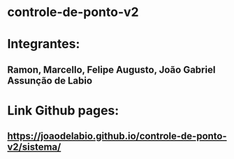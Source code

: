 # controle-de-ponto-v2

# Integrantes:
## Ramon, Marcello, Felipe Augusto, João Gabriel Assunção de Labio

# Link Github pages:

## https://joaodelabio.github.io/controle-de-ponto-v2/sistema/